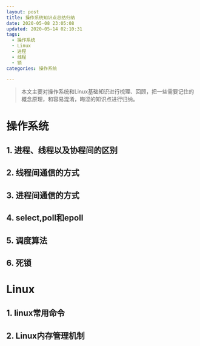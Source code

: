 ```yaml
---
layout: post
title: 操作系统知识点总结归纳
date: 2020-05-08 23:05:08
updated: 2020-05-14 02:10:31
tags: 
  - 操作系统
  - Linux
  - 进程
  - 线程
  - 锁
categories: 操作系统

---
```


> 本文主要对操作系统和Linux基础知识进行梳理、回顾，把一些需要记住的概念原理，和容易混淆，晦涩的知识点进行归纳。

<!-- more -->

<div style='display: none'>

<!-- TOC -->

- [操作系统](#操作系统)
    - [1. 进程、线程以及协程间的区别](#1-进程线程以及协程间的区别)
    - [2. 线程间通信的方式](#2-线程间通信的方式)
    - [3. 进程间通信的方式](#3-进程间通信的方式)
    - [4. select,poll和epoll](#4-selectpoll和epoll)
    - [5. 调度算法](#5-调度算法)
    - [6. 死锁](#6-死锁)
- [Linux](#linux)
    - [1. linux常用命令](#1-linux常用命令)
    - [2. Linux内存管理机制](#2-linux内存管理机制)

<!-- /TOC -->

</div>

# 操作系统

## 1. 进程、线程以及协程间的区别

## 2. 线程间通信的方式

## 3. 进程间通信的方式

## 4. select,poll和epoll

## 5. 调度算法

## 6. 死锁

# Linux

## 1. linux常用命令

## 2. Linux内存管理机制